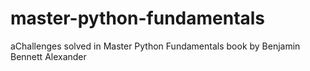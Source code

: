 # master-python-fundamentals
aChallenges solved in Master Python Fundamentals book by Benjamin Bennett Alexander

